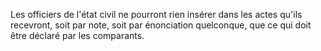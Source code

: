   
 Les officiers de l'état civil ne pourront rien insérer dans les actes qu'ils recevront, soit par note, soit par énonciation quelconque, que ce qui doit être déclaré par les comparants.  

  
